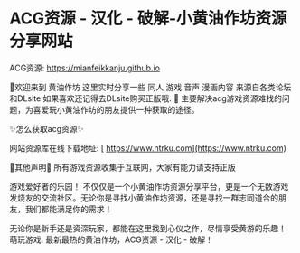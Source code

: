 # ACG资源 - 汉化 - 破解-小黄油作坊资源分享网站

ACG资源: <https://mianfeikkanju.github.io>

👋欢迎来到 黄油作坊 这里实时分享一些 同人 游戏 音声 漫画内容 来源自各类论坛和DLsite 如果喜欢还记得去DLsite购买正版哦. 👋
主要解决acg游戏资源难找的问题，为喜爱玩小黄油作坊的朋友提供一种获取的途径。

✨怎么获取acg资源✨

 网站资源库在线下载地址:  [             https://www.ntrku.com](https://www.ntrku.com)

🌱其他声明🌱
所有游戏资源收集于互联网，大家有能力请支持正版

游戏爱好者的乐园！ 不仅仅是一个小黄油作坊资源分享平台，更是一个无数游戏发烧友的交流社区。无论你是寻找小黄油作坊资源，还是寻找一群志同道合的朋友，我们都能满足你的需求！

无论你是新手还是资深玩家，都能在这里找到心仪之作，尽情享受黄游的乐趣！ 萌玩游戏. 最新最热的黄油作坊，ACG资源 - 汉化 - 破解！